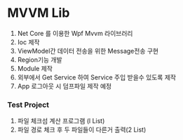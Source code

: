 # MVVM Lib

1. Net Core 를 이용한 Wpf Mvvm 라이브러리
2. Ioc 제작
3. ViewModel간 데이터 전송을 위한 Message전송 구현
4. Region기능 개발
5. Module 제작 
6. 외부에서 Get Service 하여 Service 주입 받을수 있도록 제작
7. App 로그아웃 시 덤프파일 제작 예정

### Test Project
1. 파일 체크섬 계산 프로그램 (l List)
2. 파일 경로 체크 후 두 파일들이 다른거 출력(2 List) 
